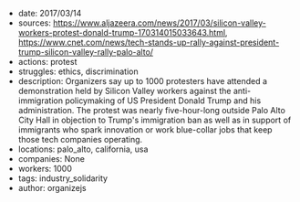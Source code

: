 - date: 2017/03/14
- sources: https://www.aljazeera.com/news/2017/03/silicon-valley-workers-protest-donald-trump-170314015033643.html, https://www.cnet.com/news/tech-stands-up-rally-against-president-trump-silicon-valley-rally-palo-alto/
- actions: protest
- struggles: ethics, discrimination
- description: Organizers say up to 1000 protesters have attended a demonstration held by Silicon Valley workers against the anti-immigration policymaking of US President Donald Trump and his administration. The protest was nearly five-hour-long outside Palo Alto City Hall in objection to Trump's immigration ban as well as in support of immigrants who spark innovation or work blue-collar jobs that keep those tech companies operating.
- locations: palo_alto, california, usa
- companies: None
- workers: 1000
- tags: industry_solidarity
- author: organizejs
